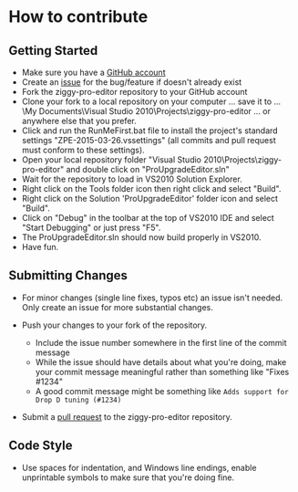 # How to contribute

## Getting Started

* Make sure you have a [GitHub account](https://github.com/signup/free)
* Create an [issue](https://github.com/columbo/ziggy-pro-editor/issues) 
  for the bug/feature if doesn't already exist
* Fork the ziggy-pro-editor repository to your GitHub account
* Clone your fork to a local repository on your computer ... save it to ... 
  \My Documents\Visual Studio 2010\Projects\ziggy-pro-editor ... 
  or anywhere else that you prefer.
* Click and run the RunMeFirst.bat file to install the project's standard settings "ZPE-2015-03-26.vssettings" (all commits and pull request must conform to these settings).
* Open your local repository folder "Visual Studio 2010\Projects\ziggy-pro-editor" and double click on "ProUpgradeEditor.sln"
* Wait for the repository to load in VS2010 Solution Explorer.
* Right click on the Tools folder icon then right click and select "Build".
* Right click on the Solution 'ProUpgradeEditor' folder icon and select "Build".
* Click on "Debug" in the toolbar at the top of VS2010 IDE and select 
  "Start Debugging" or just press "F5".
* The ProUpgradeEditor.sln should now build properly in VS2010. 
* Have fun.

## Submitting Changes

* For minor changes (single line fixes, typos etc) an issue isn't needed. Only create an issue for more substantial changes.

* Push your changes to your fork of the repository.
  * Include the issue number somewhere in the first line of the commit message
  * While the issue should have details about what you're doing, make your commit message meaningful rather than something like "Fixes #1234"
  * A good commit message might be something like `Adds support for Drop D tuning (#1234)`
* Submit a [pull request](https://help.github.com/articles/using-pull-requests) to the ziggy-pro-editor repository.

## Code Style

* Use spaces for indentation, and Windows line endings, enable unprintable symbols to make sure that you're doing fine.